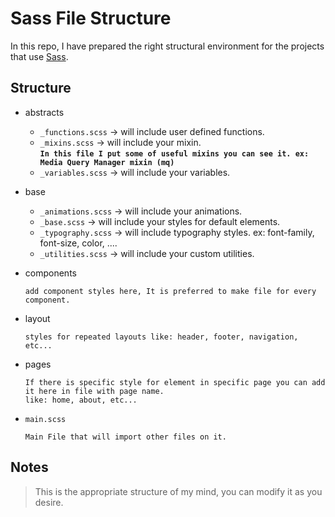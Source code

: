 # Sass File Structure

In this repo, I have prepared the right structural environment for the projects that use [Sass](https://sass-lang.com/).

## Structure

- abstracts

  - `_functions.scss` -> will include user defined functions.
  - `_mixins.scss` -> will include your mixin. <br />
    **`In this file I put some of useful mixins you can see it. ex: Media Query Manager mixin (mq) `**
  - `_variables.scss` -> will include your variables.
  
- base
  
  - `_animations.scss` -> will include your animations.
  - `_base.scss` -> will include your styles for default elements.
  - `_typography.scss` -> will include typography styles. ex: font-family, font-size, color, ....
  - `_utilities.scss` -> will include your custom utilities.

- components

      add component styles here, It is preferred to make file for every component.

- layout

      styles for repeated layouts like: header, footer, navigation, etc...

- pages

      If there is specific style for element in specific page you can add it here in file with page name.
      like: home, about, etc...

- `main.scss`

      Main File that will import other files on it.

## Notes

> This is the appropriate structure of my mind, you can modify it as you desire.

